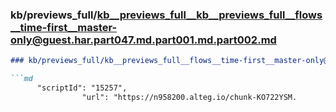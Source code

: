 ### kb/previews_full/kb__previews_full__kb__previews_full__flows__time-first__master-only@guest.har.part047.md.part001.md.part002.md

```md
### kb/previews_full/kb__previews_full__flows__time-first__master-only@guest.har.part047.md.part001.md (part 002)

```md
      "scriptId": "15257",
                "url": "https://n958200.alteg.io/chunk-KO722YSM.
```

```

```
